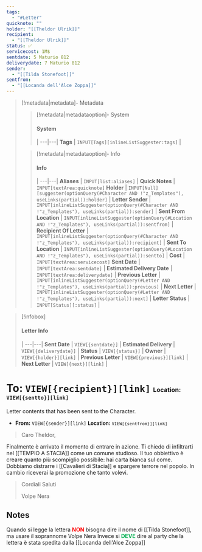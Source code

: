 ```yaml
---
tags:
  - "#Letter"
quicknote: ""
holder: "[[Theldor Ulrik]]"
recipient:
  - "[[Theldor Ulrik]]"
status: ✅
servicecost: 1M$
sentdate: 5 Maturio 812
deliverydate: 7 Maturio 812
sender:
  - "[[Tilda Stonefoot]]"
sentfrom:
  - "[[Locanda dell'Alce Zoppa]]"
---
```


> [!metadata|metadata]- Metadata 
>> [!metadata|metadataoption]- System
>> #### System
>>  |
>> ---|---|
> **Tags** | `INPUT[Tags][inlineListSuggester:tags]` |
>
>> [!metadata|metadataoption]- Info
>> #### Info
>>  |
>> ---|---|
>> **Aliases** | `INPUT[list:aliases]` |
>> **Quick Notes** |  `INPUT[textArea:quicknote]`
>> **Holder** | `INPUT[Null][suggester(optionQuery(#Character AND !"z_Templates"), useLinks(partial)):holder]` |
>> **Letter Sender** | `INPUT[inlineListSuggester(optionQuery(#Character AND !"z_Templates"), useLinks(partial)):sender]` |
>> **Sent From Location** | `INPUT[inlineListSuggester(optionQuery(#Location AND !"z_Templates"), useLinks(partial)):sentfrom]` |
>> **Recipient Of Letter** | `INPUT[inlineListSuggester(optionQuery(#Character AND !"z_Templates"), useLinks(partial)):recipient]` |
>> **Sent To Location** | `INPUT[inlineListSuggester(optionQuery(#Location AND !"z_Templates"), useLinks(partial)):sentto]` |
>> **Cost** |  `INPUT[textArea:servicecost]`
>> **Sent Date** |  `INPUT[textArea:sentdate]` |
>> **Estimated Delivery Date** |  `INPUT[textArea:deliverydate]` |
>> **Previous Letter** | `INPUT[inlineListSuggester(optionQuery(#Letter AND !"z_Templates"), useLinks(partial)):previous]` |
>> **Next Letter** | `INPUT[inlineListSuggester(optionQuery(#Letter AND !"z_Templates"), useLinks(partial)):next]` |
>> **Letter Status** | `INPUT[Status][:status]` |

> [!infobox]
> #### Letter Info
>  |
> ---|---|
> **Sent Date** | `VIEW[{sentdate}]` |
> **Estimated Delivery** | `VIEW[{deliverydate}]` |
> **Status** | `VIEW[{status}]` |
> **Owner** | `VIEW[{holder}][link]` |
> **Previous Letter** | `VIEW[{previous}][link]` |
> **Next Letter** | `VIEW[{next}][link]` |

# **To:** `VIEW[{recipient}][link]`  <span style="font-size: medium">**Location:** `VIEW[{sentto}][link]`</span> 
Letter contents that has been sent to the Character.

- **From:** `VIEW[{sender}][link]` <span style="font-size: small">**Location:** `VIEW[{sentfrom}][link]` </span> 

> Caro Theldor,
> 
 Finalmente è arrivato il momento di entrare in azione. Ti chiedo di infiltrarti nel [[TEMPIO A STACIA]] come un comune studioso. Il tuo obbiettivo è creare quanto più scompiglio possibile: hai carta bianca sul come. Dobbiamo distrarre i [[Cavalieri di Stacia]] e spargere terrore nel popolo. In cambio riceverai la promozione che tanto volevi.
> 
> Cordiali Saluti
> 
> Volpe Nera






## Notes

Quando si legge la lettera **<font color="#ff0000">NON</font>** bisogna dire il nome di [[Tilda Stonefoot]], ma usare il soprannome Volpe Nera
Invece si **<font color="#00b050">DEVE</font>** dire al party che la lettera è stata spedita dalla [[Locanda dell'Alce Zoppa]]
